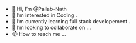 - 👋 Hi, I’m @Pallab-Nath
- 👀 I’m interested in Coding . 
- 🌱 I’m currently learning full stack developement .
- 💞️ I’m looking to collaborate on ...
- 📫 How to reach me ...

<!---
Pallab-Nath/Pallab-Nath is a ✨ special ✨ repository because its `README.md` (this file) appears on your GitHub profile.
You can click the Preview link to take a look at your changes.
--->
